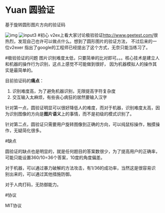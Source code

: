 Yuan 圆验证
====

基于旋转圆形图片方向的验证码 

![img](http://gowithwind.github.io/yuan/img/60.png)
![input3](https://cloud.githubusercontent.com/assets/2367339/4610330/49cb6738-52ae-11e4-99e0-19a055d75c43.gif)
#初心
v2ex上看大家讨论极验验证<http://www.geetest.com/>很热烈，发现自己也许可以做点什么。想到了圆形图片的验证方法，
不过后来的一位v2exer 指出了google的工程师已经提出了这个方式，无奈只能当练习了。

#极验验证的问题
图片识别难度太低，只要简单的比对即可。。。核心技术是建立人和机器的操作行为识别，这点上感觉不可能做到很好，
因为机器模拟人的操作其实是最简单的。

目前验证码的**痛点**：
1. 识别难度高，为了避免机器识别，无限提高字符复杂度
2. 交互输入太麻烦，有些丧心病狂的居然要输入汉字


针对第一点，圆验证明显可以很好降低人的难度，而对于机器，识别难度太高，因为识别图像的方向是**图片语义**上的事情，而不是初级的模式识别了。

针对第二点，圆验证只需要用户旋转图像到正确的方向，可以纯鼠标操作，触摸操作，无疑简化很多。

#缺点

圆验证的缺点也是明显的，就是任何题目的答案数很少，为了提高用户的正确率，可能只能设置360/10=36个答案，10度的角度偏差。

对于机器，可以通过暴力破解的方法攻击，有1/36的成功率，当然这是很容易识别出来的，可以通过其他措施防御。

对于人肉打码，无防御能力。

#协议

MIT协议
